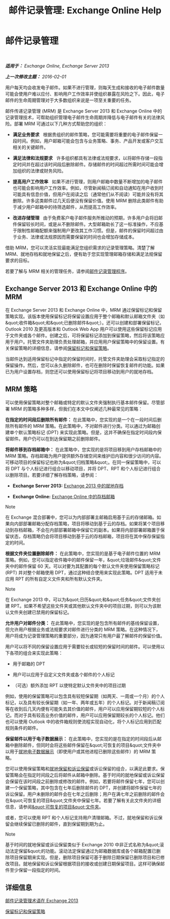 ﻿---
title: '邮件记录管理: Exchange Online Help'
TOCTitle: 邮件记录管理
ms:assetid: 0dd92e9c-881e-43c0-9bbf-f41fdc9dfd87
ms:mtpsurl: https://technet.microsoft.com/zh-cn/library/Dd335093(v=EXCHG.150)
ms:contentKeyID: 50489907
ms.date: 05/23/2018
mtps_version: v=EXCHG.150
ms.translationtype: MT
---

# 邮件记录管理

 

_**适用于：** Exchange Online, Exchange Server 2013_

_**上一次修改主题：** 2016-02-01_

用户每天均会收发电子邮件。如果不进行管理，则每天生成和接收的电子邮件数量可能会使用户难以应付、影响用户工作效率并使组织暴露在风险之下。因此，电子邮件的生命周期管理对于大多数组织来说是一项至关重要的任务。

邮件传递记录管理 (MRM) 是 Exchange Server 2013 和 Exchange Online 中的记录管理技术，可帮助组织管理电子邮件生命周期并降低与电子邮件有关的法律风险。部署 MRM 可通过以下几种方式帮助您的组织：

  - **满足业务要求**   根据贵组织的邮件策略，您可能需要将重要的电子邮件保留一段时间。例如，用户邮箱可能会包含与业务策略、事务、产品开发或客户交互相关的关键邮件。

  - **满足法律和法规要求**   许多组织都具有法律或法规要求，以将邮件存储一段指定时间并在超过该时间段后删除邮件。存储邮件的时间超过所需时间可能会增加组织的法律或财务风险。

  - **提高用户工作效率**   如果不进行管理，则用户邮箱中数量不断增加的电子邮件也可能会影响用户工作效率。例如，尽管新闻稿订阅和自动通知在用户收到时可能具有信息价值，但用户在阅读之后（通常他们从不阅读）可能并没有将其删除。许多这类邮件过几天后便没有保留价值。使用 MRM 删除此类邮件有助于减少用户邮箱中的待筛选邮件，从而提高工作效率。

  - **改进存储管理**   由于免费客户电子邮件服务所推动的预期，许多用户会将旧邮件保留较长时间，或是从不删除邮件。大型邮箱助长了这一标准操作，不应基于限制性邮箱配额来强制用户更改其工作习惯。但是，邮件的保留时间超过由于业务、法律或法规原因而需要保留的时间也会增加存储成本。

借助 MRM，您可以灵活实现最能满足您组织需求的记录管理策略。清楚了解 MRM、就地存档和就地保留之后，便有助于您实现管理邮箱存储和满足法规保留要求的目标。

若要了解与 MRM 相关的管理任务，请参阅[邮件记录管理程序](messaging-records-management-procedures-exchange-2013-help.md)。

## Exchange Server 2013 和 Exchange Online 中的 MRM

在 Exchange Server 2013 和 Exchange Online 中，MRM 通过保留标记和保留策略实现。该版本使用保留标记将保留设置应用于整个邮箱和默认邮箱文件夹（如\&quot;收件箱\&quot;和\&quot;已删除邮件\&quot;）。还可以创建和部署保留标记，Outlook 2010 及更高版本和 Outlook Web App 用户可以使用这些保留标记应用于文件夹或各个邮件。创建之后，可将保留标记添加到保留策略，然后将该策略应用于用户。托管文件夹助理负责处理邮箱，并应用用户保留策略中的保留设置。有关保留策略的详细信息，请参阅[保留标记和保留策略](retention-tags-and-retention-policies-exchange-2013-help.md)。

当邮件达到适用保留标记中指定的保留时间时，托管文件夹助理会采取标记指定的保留操作。然后，您可以永久删除邮件，也可在删除时保留恢复邮件的功能。如果已为用户设置存档，则您还可以使用保留标记将项目移动到用户的就地存档。

## MRM 策略

可以使用保留策略对整个邮箱或特定的默认文件夹强制执行基本邮件保留。尽管部署 MRM 的策略多种多样，但我们在本文中仅阐述几种最常见的策略：

**在指定的时间段后删除所有邮件：** 在此策略中，您实现的是一个在一段时间后删除所有邮件的 MRM 策略。在此策略中，不对邮件进行分类。可以通过为邮箱创建单个默认策略标记 (DPT) 来实现此策略。但是，这并不确保在指定时间段内保留邮件。用户仍可以在到达保留期之前删除邮件。

**将邮件移到存档邮箱中：** 在此策略中，您实现的是将项目移到用户存档邮箱中的 MRM 策略。存档邮箱为用户提供额外存储空间来维护旧内容和很少访问的内容。可移动项目的保留标记也称为\&quot;归档策略\&quot;。在同一保留策略中，可以将 DPT 与个人标记进行组合以移动项目，并将 DPT、RPT 和个人标记进行组合以删除项目。若要详细了解存档策略，请参阅：

  - **Exchange Server 2013:**  [Exchange 2013 中的就地存档](in-place-archiving-in-exchange-2013-exchange-2013-help.md)

  - **Exchange Online:**  [Exchange Online 中的存档邮箱](https://technet.microsoft.com/zh-cn/library/dn922147\(v=exchg.150\))

> [!NOTE]
> 在 Exchange 混合部署中，您可以为内部部署主邮箱启用基于云的存储邮箱。如果向内部部署邮箱分配存档策略，项目将移动到基于云的存档。如果将某个项目移动到存档邮箱，不会在内部部署邮箱中保留它的副本。如果将内部部署邮箱置于保留状态，存档策略仍会将项目移动到基于云的存档邮箱，项目将在其中保存保留指定的时间。


**根据文件夹位置删除邮件：** 在此策略中，您实现的是基于电子邮件位置的 MRM 策略。例如，您可以指定收件箱中的邮件保留一年，\&quot;垃圾邮件\&quot;文件夹中的邮件保留 60 天。可以对要为其配置的每个默认文件夹使用保留策略标记 (RPT) 并对整个邮箱使用 DPT，通过这种结合使用来实现此策略。DPT 适用于未应用 RPT 的所有自定义文件夹和所有默认文件夹。

> [!NOTE]
> 在 Exchange 2013 中，可以为&amp;quot;日历&amp;quot;和&amp;quot;任务&amp;quot;文件夹创建 RPT。如果不希望这些文件夹或其他默认文件夹中的项目过期，则可以为该默认文件夹创建已禁用的保留标记。


**允许用户对邮件分类：** 在此策略中，您实现的是包含所有邮件的基线保留设置，但允许用户根据业务或法规要求对邮件进行分类的 MRM 策略。在这种情况下，用户将成为记录管理策略的重要部分，因为通常只有用户最了解邮件的保留价值。

用户可以将不同的保留设置应用于需要较长或较短的保留时间的邮件。可以使用以下各项的组合来实现此策略：

  - 用于邮箱的 DPT

  - 用户可以应用于自定义文件夹或各个邮件的个人标记

  - （可选）额外添加 RPT 以使特定默认文件夹中的项目过期

例如，使用的保留策略可以包含具有较短保留期（如两天、一周或一个月）的个人标记，以及具有较长保留期（如一年、两年或五年）的个人标记。对于新闻稿订阅等在收到后几天内便有可能失去其价值的邮件，用户可以应用保留期较短的个人标记。而对于具有较高业务价值的邮件，用户可以应用保留期较长的个人标记。他们也可以使用 Outlook 中的收件箱规则使流程实现自动化，将个人标记应用到匹配规则条件的邮件。

**保留邮件以用于电子数据展示：** 在此策略中，您实现的是在指定的时间段后从邮箱中删除邮件，但同时会将这些邮件保留在\&quot;可恢复的项目\&quot;文件夹中以用于[就地电子数据展示](in-place-ediscovery-exchange-2013-help.md)（即使用户或其他进程已删除这些邮件）的 MRM 策略。

您可以使用保留策略和[就地保留和诉讼保留](in-place-hold-and-litigation-hold-exchange-2013-help.md)或诉讼保留的组合，以满足此要求。保留策略会在指定时间段之后将邮件从邮箱中删除。基于时间的就地保留或诉讼保留会保留在该时间段之前删除或修改的邮件。例如，若要将邮件保留七年，您可以创建一个保留策略，其中包含在七年后删除邮件的 DPT，并创建将邮件保留七年的诉讼保留。用户未删除的邮件会在七年之后删除；用户在满七年之前删除的邮件会在\&quot;可恢复的项目\&quot;文件夹中保留七年。若要了解有关此文件夹的详细信息，请参阅[\&quot;可恢复的项目\&quot;文件夹](recoverable-items-folder-exchange-2013-help.md)。

或者，您可以使用 RPT 和个人标记支持用户清理邮箱。不过，就地保留和诉讼保留会继续保留已删除的邮件，直到保留期到期为止。

> [!NOTE]
> 基于时间的就地保留或诉讼保留类似于 Exchange 2010 中非正式名称为&amp;quot;滚动法定保留&amp;quot;的功能。滚动法定保留通过为邮箱数据库或各个邮箱配置已删除项目保留期来实现。但是，删除项目保留可基于删除日期保留已删除项目和已修改项目。就地保留和诉讼保留根据项目的接收或创建日期保留项目。这样可确保邮件至少保留一段指定的时间。


## 详细信息

[邮件记录管理术语在 Exchange 2013](messaging-records-management-terminology-in-exchange-2013-exchange-2013-help.md)

[保留标记和保留策略](retention-tags-and-retention-policies-exchange-2013-help.md)

